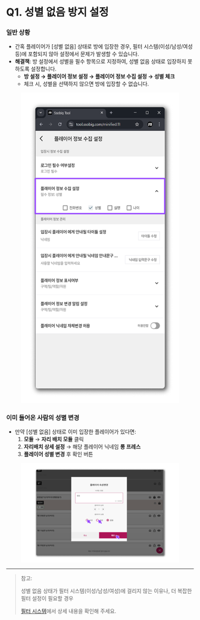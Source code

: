 # Q1. 성별 없음 방지 설정

### 일반 상황

* 간혹 플레이어가 \[성별 없음] 상태로 방에 입장한 경우, 필터 시스템(이성/남성/여성 등)에 포함되지 않아 설정에서 문제가 발생할 수 있습니다.
* **해결책**: 방 설정에서 성별을 필수 항목으로 지정하여, 성별 없음 상태로 입장하지 못하도록 설정합니다.
  * **방 설정 → 플레이어 정보 설정 → 플레이어 정보 수집 설정 → 성별 체크**
  * 체크 시, 성별을 선택하지 않으면 방에 입장할 수 없습니다.

<figure><img src="../../.gitbook/assets/1 (1).png" alt=""><figcaption></figcaption></figure>

### 이미 들어온 사람의 성별 변경

* 만약 \[성별 없음] 상태로 이미 입장한 플레이어가 있다면:
  1. **모듈** → **자리 배치 모듈** 클릭
  2. **자리배치 상세 설정** → 해당 플레이어 닉네임 **롱 프레스**
  3. **플레이어 성별 변경** 후 확인 버튼



<figure><img src="../../.gitbook/assets/12 (1).png" alt=""><figcaption></figcaption></figure>

***



> 참고:
>
> 성별 없음 상태가 필터 시스템(이성/남성/여성)에 걸리지 않는 이유나, 더 복잡한 필터 설정이 필요할 경우
>
> [필터 시스템](../../undefined-2/undefined-4.md)에서 상세 내용을 확인해 주세요.
